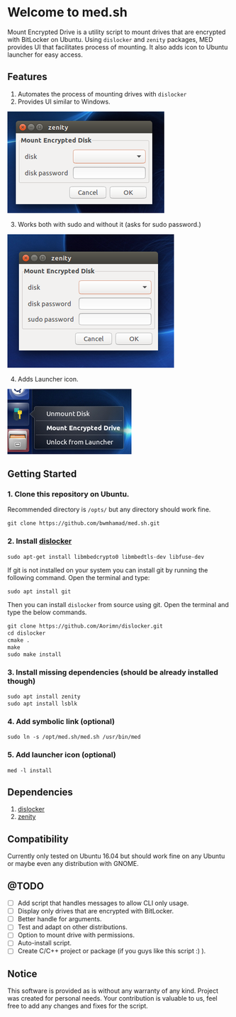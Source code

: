 # Welcome to med.sh
Mount Encrypted Drive is a utility script to mount drives that are encrypted with BitLocker on Ubuntu. Using `dislocker` and `zenity` packages, MED provides UI that facilitates process of mounting. It also adds icon to Ubuntu launcher for easy access.

## Features
1. Automates the process of mounting drives with `dislocker`
2. Provides UI similar to Windows. 

![UI](img/screen1.png) 

3. Works both with sudo and without it (asks for sudo password.)

![no sudo](img/screen2.png) 

4. Adds Launcher icon.

![launcher](img/screen3.jpg)

## Getting Started

### 1. Clone this repository on Ubuntu.
Recommended directory is `/opts/` but any directory should work fine.
```
git clone https://github.com/bwmhamad/med.sh.git
```
### 2. Install [dislocker](https://tuxdiary.com/2015/03/20/dislocker/)
```
sudo apt-get install libmbedcrypto0 libmbedtls-dev libfuse-dev
```
If git is not installed on your system you can install git by running the following command. Open the terminal and type:
```
sudo apt install git
```
Then you can install `dislocker` from source using git. Open the terminal and type the below commands.
```
git clone https://github.com/Aorimn/dislocker.git
cd dislocker
cmake .
make
sudo make install
```
### 3. Install missing dependencies **(should be already installed though)**
 ```
sudo apt install zenity
sudo apt install lsblk
```
### 4. Add symbolic link **(optional)**
```
sudo ln -s /opt/med.sh/med.sh /usr/bin/med
```

### 5. Add launcher icon **(optional)**
```
med -l install
```

## Dependencies
1. [dislocker](https://github.com/Aorimn/dislocker) 
2. [zenity](https://github.com/GNOME/zenity)

## Compatibility
Currently only tested on Ubuntu 16.04 but should work fine on any Ubuntu or maybe even any distribution with GNOME.

## @TODO
- [ ] Add script that handles messages to allow CLI only usage.
- [ ] Display only drives that are encrypted with BitLocker.
- [ ] Better handle for arguments.
- [ ] Test and adapt on other distributions.
- [ ] Option to mount drive with permissions.
- [ ] Auto-install script.
- [ ] Create C/C++ project or package (if you guys like this script :) ).

## Notice 
This software is provided as is without any warranty of any kind. Project was created for personal needs. Your contribution is valuable to us, feel free to add any changes and fixes for the script. 

